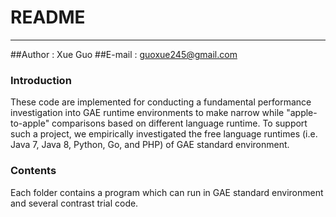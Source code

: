 README
===========================
****
##Author : Xue Guo
##E-mail : guoxue245@gmail.com

### Introduction
These code are implemented for conducting a fundamental performance investigation into GAE runtime environments to make narrow while "apple-to-apple" comparisons based on different language runtime. To support such a project, we empirically investigated the free language runtimes (i.e. Java 7, Java 8, Python, Go, and PHP) of GAE standard environment.

### Contents
Each folder contains a program which can run in GAE standard environment and several contrast trial code.